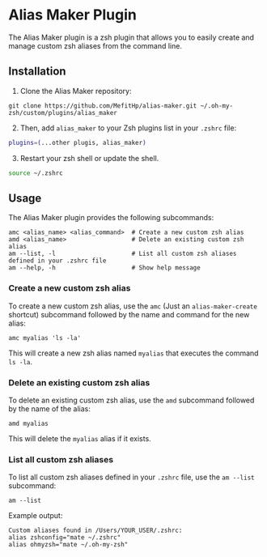 # Alias Maker Plugin

The Alias Maker plugin is a zsh plugin that allows you to easily create and manage custom zsh aliases from the
command line.

## Installation

1.  Clone the Alias Maker repository:

```
git clone https://github.com/MefitHp/alias-maker.git ~/.oh-my-zsh/custom/plugins/alias_maker
```

2.  Then, add `alias_maker` to your Zsh plugins list in your `.zshrc` file:

```zsh
plugins=(...other plugis, alias_maker)
```

3.  Restart your zsh shell or update the shell.

```zsh
source ~/.zshrc
```

## Usage

The Alias Maker plugin provides the following subcommands:

```
amc <alias_name> <alias_command>  # Create a new custom zsh alias
amd <alias_name>                  # Delete an existing custom zsh alias
am --list, -l                     # List all custom zsh aliases defined in your .zshrc file
am --help, -h                     # Show help message
```

### Create a new custom zsh alias

To create a new custom zsh alias, use the `amc` (Just an `alias-maker-create` shortcut) subcommand followed by
the name and command for the new alias:

```
amc myalias 'ls -la'
```

This will create a new zsh alias named `myalias` that executes the command `ls -la`.

### Delete an existing custom zsh alias

To delete an existing custom zsh alias, use the `amd` subcommand followed by the name of the alias:

```
amd myalias
```

This will delete the `myalias` alias if it exists.

### List all custom zsh aliases

To list all custom zsh aliases defined in your `.zshrc` file, use the `am --list` subcommand:

```
am --list
```

Example output:

```
Custom aliases found in /Users/YOUR_USER/.zshrc:
alias zshconfig="mate ~/.zshrc"
alias ohmyzsh="mate ~/.oh-my-zsh"
```
